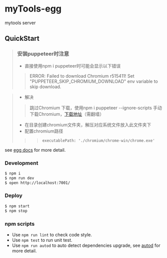 # myTools-egg

mytools server

## QuickStart

> ### 安装puppeteer时注意
> * 直接使用npm i puppeteer时可能会显示以下错误
> >ERROR: Failed to download Chromium r515411! Set "PUPPETEER_SKIP_CHROMIUM_DOWNLOAD" env variable to skip download.

> * 解决
> > 跳过Chromium 下载，使用npm i puppeteer --ignore-scripts
> > 手动下载Chromium，[下载地址](:https://download-chromium.appspot.com)（需翻墙）
> * 在目录创建chromium文件夹，解压对应系统文件放入此文件夹下
> * 配置chromium路径
>>> ```executablePath: './chromium/chrome-win/chrome.exe'```

<!-- add docs here for user -->

see [egg docs][egg] for more detail.

### Development

```bash
$ npm i
$ npm run dev
$ open http://localhost:7001/
```

### Deploy

```bash
$ npm start
$ npm stop
```

### npm scripts

- Use `npm run lint` to check code style.
- Use `npm test` to run unit test.
- Use `npm run autod` to auto detect dependencies upgrade, see [autod](https://www.npmjs.com/package/autod) for more detail.


[egg]: https://eggjs.org